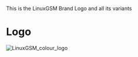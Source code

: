 This is the LinuxGSM Brand Logo and all its variants

# Logo

![LinuxGSM_colour_logo](img/brand/colour/LinuxGSM_colour_logo_512.png)